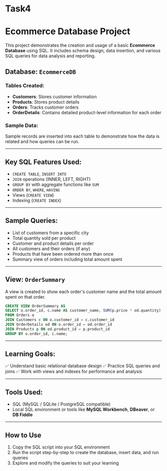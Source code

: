 # Task4

#  Ecommerce Database Project

This project demonstrates the creation and usage of a basic **Ecommerce Database** using SQL. It includes schema design, data insertion, and various SQL queries for data analysis and reporting.

## Database: `EcommerceDB`

###  Tables Created:

* **Customers**: Stores customer information
* **Products**: Stores product details
* **Orders**: Tracks customer orders
* **OrderDetails**: Contains detailed product-level information for each order

### Sample Data:

Sample records are inserted into each table to demonstrate how the data is related and how queries can be run.

---

##  Key SQL Features Used:

* `CREATE TABLE`, `INSERT INTO`
* `JOIN` operations (INNER, LEFT, RIGHT)
* `GROUP BY` with aggregate functions like `SUM`
* `ORDER BY`, `WHERE`, `HAVING`
* Views (`CREATE VIEW`)
* Indexing (`CREATE INDEX`)

---

## Sample Queries:

* List of customers from a specific city
* Total quantity sold per product
* Customer and product details per order
* All customers and their orders (if any)
* Products that have been ordered more than once
* Summary view of orders including total amount spent

---

## View: `OrderSummary`

A view is created to show each order's customer name and the total amount spent on that order.

```sql
CREATE VIEW OrderSummary AS
SELECT o.order_id, c.name AS customer_name, SUM(p.price * od.quantity) AS total_amount
FROM Orders o
JOIN Customers c ON o.customer_id = c.customer_id
JOIN OrderDetails od ON o.order_id = od.order_id
JOIN Products p ON od.product_id = p.product_id
GROUP BY o.order_id, c.name;
```

---

## Learning Goals:

✅ Understand basic relational database design
✅ Practice SQL queries and joins
✅ Work with views and indexes for performance and analysis

---

## Tools Used:

* SQL (MySQL / SQLite / PostgreSQL compatible)
* Local SQL environment or tools like **MySQL Workbench**, **DBeaver**, or **DB Fiddle**

---

## How to Use

1. Copy the SQL script into your SQL environment
2. Run the script step-by-step to create the database, insert data, and run queries
3. Explore and modify the queries to suit your learning


